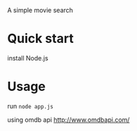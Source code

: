A simple movie search

# Quick start

install Node.js

# Usage

run ```node app.js```

using omdb api http://www.omdbapi.com/